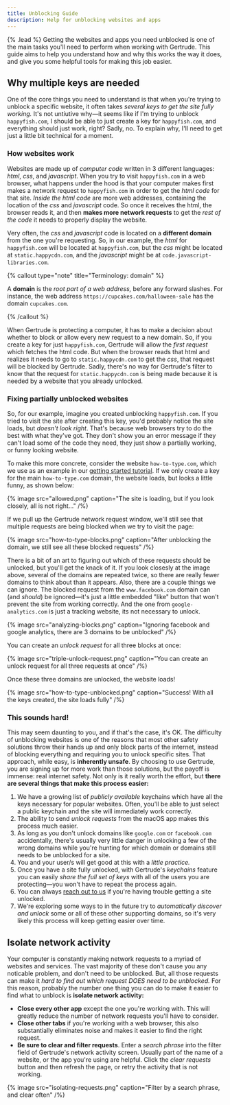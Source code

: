 ```yaml
---
title: Unblocking Guide
description: Help for unblocking websites and apps
---
```


{% .lead %} Getting the websites and apps you need unblocked is one of the main tasks
you'll need to perform when working with Gertrude. This guide aims to help you understand
how and why this works the way it does, and give you some helpful tools for making this
job easier.

## Why multiple keys are needed

One of the core things you need to understand is that when you're trying to unblock a
specific website, it often takes _several keys to get the site fully working._ It's not
untiutive why&mdash;it seems like if I'm trying to unblock `happyfish.com`, I should be
able to just create a key for `happyfish.com`, and everything should just work, right?
Sadly, no. To explain why, I'll need to get just a little bit technical for a moment.

### How websites work

Websites are made up of _computer code_ written in 3 different languages: _html_, _css_,
and _javascript_. When you try to visit `happyfish.com` in a web browser, what happens
under the hood is that your computer makes first makes a network request to
`happyfish.com` in order to get the _html code_ for that site. _Inside the html code_ are
more web addresses, containing the location of the _css_ and _javascript_ code. So once it
receives the html, the browser reads it, and then **makes more network requests** to get
the _rest of the code_ it needs to properly display the website.

Very often, the _css_ and _javascript_ code is located on a **different domain** from the
one you're requesting. So, in our example, the _html_ for `happyfish.com` will be located
at `happyfish.com`, but the _css_ might be located at `static.happycdn.com`, and the
_javascript_ might be at `code.javascript-libraries.com`.

{% callout type="note" title="Terminology: domain" %}

A **domain** is the _root part of a web address,_ before any forward slashes. For
instance, the web address `https://cupcakes.com/halloween-sale` has the domain
`cupcakes.com`.

{% /callout %}

When Gertrude is protecting a computer, it has to make a decision about whether to block
or allow every new request to a new domain. So, if you create a key for just
`happyfish.com`, Gertrude will allow the _first request_ which fetches the html code. But
when the browser reads that html and realizes it needs to go to `static.happycdn.com` to
get the _css_, that request will be blocked by Gertrude. Sadly, there's no way for
Gertrude's filter to know that the request for `static.happycdn.com` is being made because
it is needed by a website that you already unlocked.

### Fixing partially unblocked websites

So, for our example, imagine you created unblocking `happyfish.com`. If you tried to visit
the site after creating this key, you'd probably notice the site loads, but _doesn't look
right_. That's because web browsers try to do the best with what they've got. They don't
show you an error message if they can't load some of the code they need, they just show a
partially working, or funny looking website.

To make this more concrete, consider the website `how-to-type.com`, which we use as an
example in our [getting started tutorial](/). If we only create a key for the main
`how-to-type.com` domain, the website loads, but looks a little funny, as shown below:

{% image src="allowed.png" caption="The site is loading, but if you look closely, all is not right..." /%}

If we pull up the Gertrude network request window, we'll still see that multiple requests
are being blocked when we try to visit the page:

{% image src="how-to-type-blocks.png" caption="After unblocking the domain, we still see all these blocked requests" /%}

There is a bit of an art to figuring out which of these requests should be unlocked, but
you'll get the knack of it. If you look closesly at the image above, several of the
domains are repeated twice, so there are really fewer domains to think about than it
appears. Also, there are a couple things we can ignore. The blocked request from the
`www.facebook.com` domain can (and _should_) be ignored&mdash;it's just a little embedded
"like" button that won't prevent the site from working correctly. And the one from
`google-analytics.com` is just a tracking website, its not necessary to unlock.

{% image src="analyzing-blocks.png" caption="Ignoring facebook and google analytics, there are 3 domains to be unblocked" /%}

You can create an _unlock request_ for all three blocks at once:

{% image src="triple-unlock-request.png" caption="You can create an unlock request for all three requests at once" /%}

Once these three domains are unlocked, the website loads!

{% image src="how-to-type-unblocked.png" caption="Success! With all the keys created, the site loads fully" /%}

### This sounds hard!

This may seem daunting to you, and if that's the case, it's OK. The difficulty of
unblocking websites is one of the reasons that most other safety solutions throw their
hands up and only block parts of the internet, instead of blocking everything and
requiring you to unlock specific sites. That approach, while easy, is **inherently
unsafe**. By choosing to use Gertrude, you are signing up for more work than those
solutions, but the payoff is immense: real internet safety. Not only is it really worth
the effort, but **there are several things that make this process easier:**

1. We have a growing list of _publicly available_ keychains which have all the keys
   necessary for popular websites. Often, you'll be able to just select a public keychain
   and the site will immediately work correctly.
2. The ability to send _unlock requests_ from the macOS app makes this process much
   easier.
3. As long as you don't unlock domains like `google.com` or `facebook.com` accidentally,
   there's usually very little danger in unlocking a few of the wrong domains while you're
   hunting for which domain or domains still needs to be unblocked for a site.
4. You and your user/s will get good at this with a _little practice._
5. Once you have a site fully unlocked, with Gertrude's _keychains_ feature you can easily
   _share the full set of keys_ with all of the users you are protecting&mdash;you won't
   have to repeat the process again.
6. You can always [reach out to us](https://gertrude.app/support) if you're having trouble
   getting a site unlocked.
7. We're exploring some ways to in the future try to _automatically discover and unlock_
   some or all of these other supporting domains, so it's very likely this process will
   keep getting easier over time.

## Isolate network activity

Your computer is constantly making network requests to a myriad of websites and services.
The vast majority of these don't cause you any noticable problem, and don't need to be
unblocked. But, all those requests can make it _hard to find out which request DOES need
to be unblocked._ For this reason, probably the number one thing you can do to make it
easier to find what to unblock is **isolate network activity:**

- **Close every other app** except the one you're working with. This will greatly reduce
  the number of network requests you'll have to consider.
- **Close other tabs** if you're working with a web browser, this also substantially
  eliminates noise and makes it easier to find the right request.
- **Be sure to clear and filter requests**. Enter a _search phrase_ into the filter field
  of Gertrude's network activity screen. Usually part of the name of a website, or the app
  you're using are helpful. Click the _clear requests_ button and then refresh the page,
  or retry the activity that is not working.

{% image src="isolating-requests.png" caption="Filter by a search phrase, and clear often" /%}
